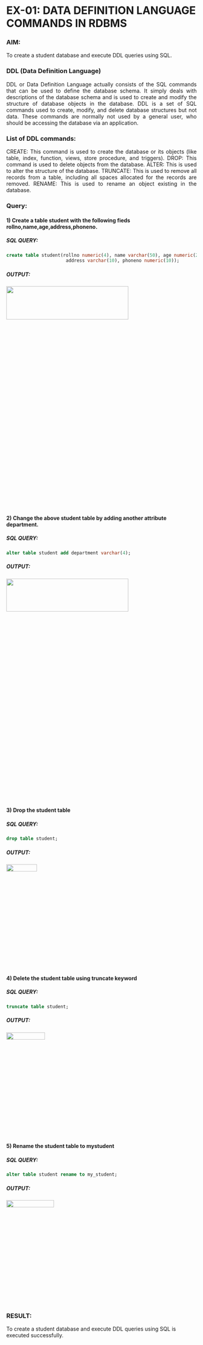 # EX-01: DATA DEFINITION LANGUAGE COMMANDS IN RDBMS
### AIM:
To create a student database and execute DDL queries using SQL.
### DDL (Data Definition Language)
<div align="justify">
DDL or Data Definition Language actually consists of the SQL commands that can be used to define the database schema. It simply deals with descriptions of the database schema and is used to create and modify the structure of database objects in the database. DDL is a set of SQL commands used to create, modify, and delete database structures but not data. These commands are normally not used by a general user, who should be accessing the database via an application.
</div>  

### List of DDL commands: 
<div align="justify">
CREATE: This command is used to create the database or its objects (like table, index, function, views, store procedure, and triggers).
DROP: This command is used to delete objects from the database.
ALTER: This is used to alter the structure of the database.
TRUNCATE: This is used to remove all records from a table, including all spaces allocated for the records are removed.
RENAME: This is used to rename an object existing in the database.
</div>

### Query:
#### 1) Create a table student with the following fieds rollno,name,age,address,phoneno.
##### SQL QUERY: 
```sql
create table student(rollno numeric(4), name varchar(50), age numeric(2),
                      address varchar(10), phoneno numeric(10));
```
##### OUTPUT:
<img height=15% width=80% src="https://github.com/ROHITJAIND/EX-1-DDL-COMMANDS/assets/118707073/79e19638-ce56-40df-a6fb-dc97788f8469">

#### 2) Change the above student table by adding another attribute department.
##### SQL QUERY: 
```SQL
alter table student add department varchar(4);
```
##### OUTPUT:
<img height=15% width=80% src="https://github.com/ROHITJAIND/EX-1-DDL-COMMANDS/assets/118707073/4ae3659c-5ab3-43a0-89a4-58a2ee4a5b14">


#### 3) Drop the student table
##### SQL QUERY: 
```SQL
drop table student;
```
##### OUTPUT:
<img height=7% width=40% src="https://github.com/ROHITJAIND/EX-1-DDL-COMMANDS/assets/118707073/0a784249-7235-43ef-b0bd-ccc37f92a447">  

#### 4) Delete the student table using truncate keyword
##### SQL QUERY: 
```SQL
truncate table student;
```
##### OUTPUT:
<img height=7% width=45% src="https://github.com/ROHITJAIND/EX-1-DDL-COMMANDS/assets/118707073/444af547-ccfa-4a76-ad3d-83618b796069">

#### 5) Rename the student table to mystudent
##### SQL QUERY: 
```SQL
alter table student rename to my_student;
```
##### OUTPUT:
<img height=7% width=50% src="https://github.com/ROHITJAIND/EX-1-DDL-COMMANDS/assets/118707073/e4d3f8d4-2ecd-4b53-8ebb-72a97e697aa2">

### RESULT:
To create a student database and execute DDL queries using SQL is executed successfully.
